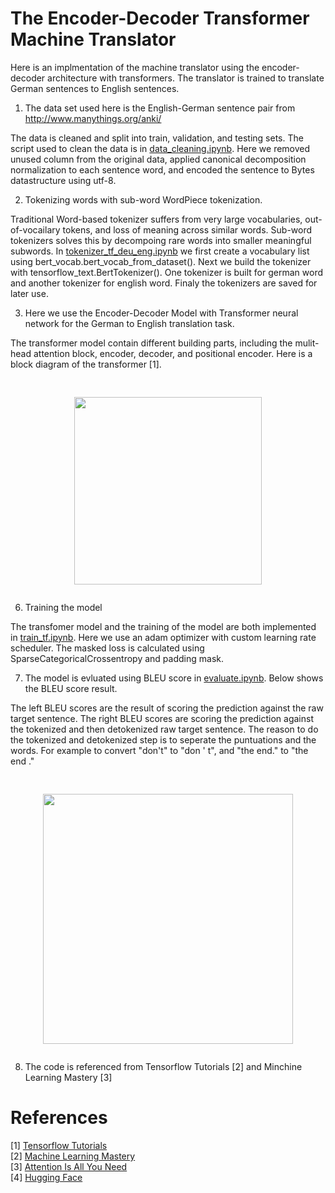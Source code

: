 # The Encoder-Decoder Transformer Machine Translator

Here is an implmentation of the machine translator using the encoder-decoder architecture with transformers. The translator is trained to translate German sentences to English sentences. <br/>


1. The data set used here is the English-German sentence pair from http://www.manythings.org/anki/

The data is cleaned and split into train, validation, and testing sets. The script used to clean the data is in [data_cleaning.ipynb](/Translator_Transformer/data_cleaning.ipynb). Here we removed unused column from the original data, applied canonical decomposition normalization to each sentence word, and encoded the sentence to Bytes datastructure using utf-8. 

2. Tokenizing words with sub-word WordPiece tokenization.

Traditional Word-based tokenizer suffers from very large vocabularies, out-of-vocailary tokens, and loss of meaning across similar words. Sub-word tokenizers solves this by decompoing rare words into smaller meaningful subwords. In [tokenizer_tf_deu_eng.ipynb](/Translator_Transformer/tokenizer_tf_deu_eng.ipynb) we first create a vocabulary list using bert_vocab.bert_vocab_from_dataset(). Next we build the tokenizer with tensorflow_text.BertTokenizer(). One tokenizer is built for german word and another tokenizer for english word. Finaly the tokenizers are saved for later use. 

3. Here we use the Encoder-Decoder Model with Transformer neural network for the German to English translation task. 

The transformer model contain different building parts, including the mulit-head attention block, encoder, decoder, and positional encoder. Here is a block diagram of the transformer [1]. 

<pre><p align="center">
<img src="https://github.com/zzc01/Transformer/assets/86133411/b05f651e-2c70-4d2c-a164-be27b1f89e3b"  width="300" >
</p></pre>

6. Training the model 

The transfomer model and the training of the model are both implemented in [train_tf.ipynb](/Translator_Transformer/train_tf.ipynb). Here we use an adam optimizer with custom learning rate scheduler. The masked loss is calculated using SparseCategoricalCrossentropy and padding mask.  

7. The model is evluated using BLEU score in [evaluate.ipynb](/Translator_Transformer/evaluate.ipynb). Below shows the BLEU score result. 

The left BLEU scores are the result of scoring the prediction against the raw target sentence. The right BLEU scores are scoring the prediction against the tokenized and then detokenized raw target sentence. The reason to do the tokenized and detokenized step is to seperate the puntuations and the words. For example to convert "don't" to "don ' t", and "the end." to "the end ."

<pre><p align="center">
<img src="https://github.com/zzc01/Transformer/assets/86133411/f1d7e1c5-d9a5-40ea-9b5e-6c8006b6e9c5"  width="400" >
</p></pre>

8. The code is referenced from Tensorflow Tutorials [2] and Minchine Learning Mastery [3]


# References 
[1] [Tensorflow Tutorials](https://www.tensorflow.org/text/tutorials) <br/>
[2] [Machine Learning Mastery](https://machinelearningmastery.com/) <br/> 
[3] [Attention Is All You Need](https://arxiv.org/pdf/1706.03762.pdf)<br/>
[4] [Hugging Face](https://huggingface.co/learn/nlp-course/chapter0/1?fw=pt) <br/>

